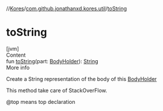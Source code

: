 //[Kores](../index.md)/[com.github.jonathanxd.kores.util](index.md)/[toString](to-string.md)



# toString  
[jvm]  
Content  
fun [toString](to-string.md)(part: [BodyHolder](../com.github.jonathanxd.kores.base/-body-holder/index.md)): [String](https://kotlinlang.org/api/latest/jvm/stdlib/kotlin/-string/index.html)  
More info  


Create a String representation of the body of this [BodyHolder](../com.github.jonathanxd.kores.base/-body-holder/index.md)



This method take care of StackOverFlow.



@top means top declaration

  



